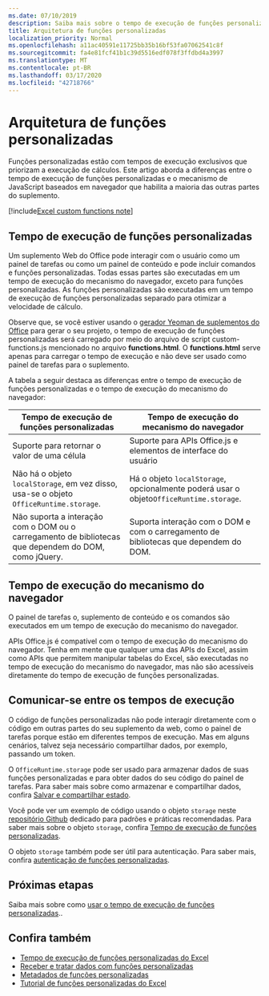 ```yaml
---
ms.date: 07/10/2019
description: Saiba mais sobre o tempo de execução de funções personalizadas do Excel.
title: Arquitetura de funções personalizadas
localization_priority: Normal
ms.openlocfilehash: a11ac40591e11725bb35b16bf53fa07062541c8f
ms.sourcegitcommit: fa4e81fcf41b1c39d5516edf078f3ffdbd4a3997
ms.translationtype: MT
ms.contentlocale: pt-BR
ms.lasthandoff: 03/17/2020
ms.locfileid: "42718766"
---
```

# <a name="custom-functions-architecture"></a>Arquitetura de funções personalizadas

 Funções personalizadas estão com tempos de execução exclusivos que priorizam a execução de cálculos. Este artigo aborda a diferenças entre o tempo de execução de funções personalizadas e o mecanismo de JavaScript baseados em navegador que habilita a maioria das outras partes do suplemento.

[!include[Excel custom functions note](../includes/excel-custom-functions-note.md)]

## <a name="custom-functions-runtime"></a>Tempo de execução de funções personalizadas

Um suplemento Web do Office pode interagir com o usuário como um painel de tarefas ou como um painel de conteúdo e pode incluir comandos e funções personalizadas. Todas essas partes são executadas em um tempo de execução do mecanismo do navegador, exceto para funções personalizadas. As funções personalizadas são executadas em um tempo de execução de funções personalizadas separado para otimizar a velocidade de cálculo.

Observe que, se você estiver usando o [gerador Yeoman de suplementos do Office](https://www.npmjs.com/package/generator-office) para gerar o seu projeto, o tempo de execução de funções personalizadas será carregado por meio do arquivo de script custom-functions.js mencionado no arquivo **functions.html**. O **functions.html** serve apenas para carregar o tempo de execução e não deve ser usado como painel de tarefas para o suplemento.

A tabela a seguir destaca as diferenças entre o tempo de execução de funções personalizadas e o tempo de execução do mecanismo do navegador:

| Tempo de execução de funções personalizadas     | Tempo de execução do mecanismo do navegador     |
|------------------------------------------------------------------    |--------------------------------------------------------------------------------------------------------------    |
| Suporte para retornar o valor de uma célula     | Suporte para APIs Office.js e elementos de interface do usuário     |
| Não há o objeto `localStorage`, em vez disso, usa-se o objeto `OfficeRuntime.storage`.     | Há o objeto `localStorage`, opcionalmente poderá usar o objeto`OfficeRuntime.storage`.     |
| Não suporta a interação com o DOM ou o carregamento de  bibliotecas que dependem do DOM, como jQuery.    | Suporta interação com o DOM e com o carregamento de bibliotecas que dependem do DOM. |

## <a name="browser-engine-runtime"></a>Tempo de execução do mecanismo do navegador

O painel de tarefas o, suplemento de conteúdo e os comandos são executados em um tempo de execução do mecanismo do navegador.

APIs Office.js é compatível com o tempo de execução do mecanismo do navegador. Tenha em mente que qualquer uma das APIs do Excel, assim como APIs que permitem manipular tabelas do Excel, são executadas no tempo de execução do mecanismo do navegador, mas não são acessíveis diretamente do tempo de execução de funções personalizadas.

## <a name="communicate-between-runtimes"></a>Comunicar-se entre os tempos de execução

O código de funções personalizadas não pode interagir diretamente com o código em outras partes do seu suplemento da web, como o painel de tarefas porque estão em diferentes tempos de execução. Mas em alguns cenários, talvez seja necessário compartilhar dados, por exemplo, passando um token.

O `OfficeRuntime.storage` pode ser usado para armazenar dados de suas funções personalizadas e para obter dados do seu código do painel de tarefas. Para saber mais sobre como armazenar e compartilhar dados, confira [Salvar e compartilhar estado](custom-functions-save-state.md).

Você pode ver um exemplo de código usando o objeto `storage` neste [repositório Github](https://github.com/OfficeDev/PnP-OfficeAddins/tree/master/Excel-custom-functions/AsyncStorage) dedicado para padrões e práticas recomendadas.
Para saber mais sobre o objeto `storage`, confira [Tempo de execução de funções personalizadas](./custom-functions-runtime.md).

O objeto `storage` também pode ser útil para autenticação. Para saber mais, confira [autenticação de funções personalizadas](custom-functions-authentication.md).

## <a name="next-steps"></a>Próximas etapas
Saiba mais sobre como [usar o tempo de execução de funções personalizadas](custom-functions-runtime.md)..

## <a name="see-also"></a>Confira também

* [Tempo de execução de funções personalizadas do Excel](custom-functions-runtime.md)
* [Receber e tratar dados com funções personalizadas](custom-functions-web-reqs.md)
* [Metadados de funções personalizadas](custom-functions-json.md)
* [Tutorial de funções personalizadas do Excel](../tutorials/excel-tutorial-create-custom-functions.md)
